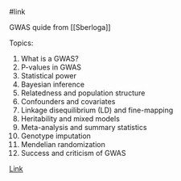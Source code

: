 #link 

GWAS quide from [[Sberloga]]

Topics:
1. What is a GWAS?
2. P-values in GWAS
3. Statistical power
4. Bayesian inference
5. Relatedness and population structure
6. Confounders and covariates
7. Linkage disequilibrium (LD) and fine-mapping
8. Heritability and mixed models
9. Meta-analysis and summary statistics
10. Genotype imputation
11. Mendelian randomization
12. Success and criticism of GWAS

[Link](https://www.mv.helsinki.fi/home/mjxpirin/GWAS_course/)

